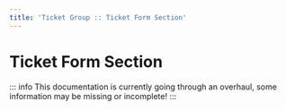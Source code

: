 ```yaml
---
title: 'Ticket Group :: Ticket Form Section'
---
```


# Ticket Form Section

::: info
This documentation is currently going through an overhaul, some information may be missing or incomplete!
:::
